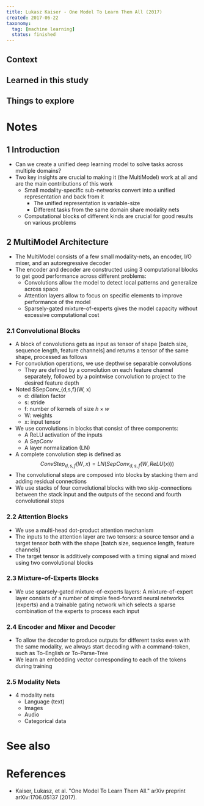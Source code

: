 ```yaml
---
title: Lukasz Kaiser - One Model To Learn Them All (2017)
created: 2017-06-22
taxonomy:
  tag: [machine learning]
  status: finished
---
```


## Context

## Learned in this study

## Things to explore

# Notes
## 1 Introduction
* Can we create a unified deep learning model to solve tasks across multiple domains?
* Two key insights are crucial to making it (the MultiModel) work at all and are the main contributions of this work
	* Small modality-specific sub-networks convert into a unified representation and back from it
		* The unified representation is variable-size
		* Different tasks from the same domain share modality nets
	* Computational blocks of different kinds are crucial for good results on various problems

## 2 MultiModel Architecture
* The MultiModel consists of a few small modality-nets, an encoder, I/O mixer, and an autoregressive decoder
* The encoder and decoder are constructed using 3 computational blocks to get good performance across different problems:
	* Convolutions allow the model to detect local patterns and generalize across space
	* Attention layers allow to focus on specific elements to improve performance of the model
	* Sparsely-gated mixture-of-experts gives the model capacity without excessive computational cost

### 2.1 Convolutional Blocks
* A block of convolutions gets as input as tensor of shape [batch size, sequence length, feature channels] and returns a tensor of the same shape, processed as follows
* For convolution operations, we use depthwise separable convolutions
	* They are defined by a convolution on each feature channel separately, followed by a pointwise convolution to project to the desired feature depth
* Noted $SepConv_{d,s,f}(W, x)
	* d: dilation factor
	* s: stride
	* f: number of kernels of size $h \times w$
	* W: weights
	* x: input tensor
* We use convolutions in blocks that consist of three components:
	* A ReLU activation of the inputs
	* A $SepConv$
	* A layer normalization (LN)
* A complete convolution step is defined as
$$
ConvStep_{d,s,f}(W, x) = LN(SepConv_{d,s,f}(W, ReLU(x)))
$$
* The convolutional steps are composed into blocks by stacking them and adding residual connections
* We use stacks of four convolutional blocks with two skip-connections between the stack input and the outputs of the second and fourth convolutional steps

### 2.2 Attention Blocks
* We use a multi-head dot-product attention mechanism
* The inputs to the attention layer are two tensors: a source tensor and a target tensor both with the shape [batch size, sequence length, feature channels]
* The target tensor is additively composed with a timing signal and mixed using two convolutional blocks

### 2.3 Mixture-of-Experts Blocks
* We use sparsely-gated mixture-of-experts layers: A mixture-of-expert layer consists of a number of simple feed-forward neural networks (experts) and a trainable gating network which selects a sparse combination of the experts to process each input

### 2.4 Encoder and Mixer and Decoder
* To allow the decoder to produce outputs for different tasks even with the same modality, we always start decoding with a command-token, such as To-English or To-Parse-Tree
* We learn an embedding vector corresponding to each of the tokens during training

### 2.5 Modality Nets
* 4 modality nets
	* Language (text)
	* Images
	* Audio
	* Categorical data

# See also

# References
* Kaiser, Lukasz, et al. "One Model To Learn Them All." arXiv preprint arXiv:1706.05137 (2017).
